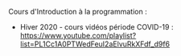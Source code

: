 Cours d'Introduction à la programmation :
 - Hiver 2020 - cours vidéos période COVID-19 : https://www.youtube.com/playlist?list=PL1Cc1A0PTWedFeuI2aElvuRkXFdf_d9f6
